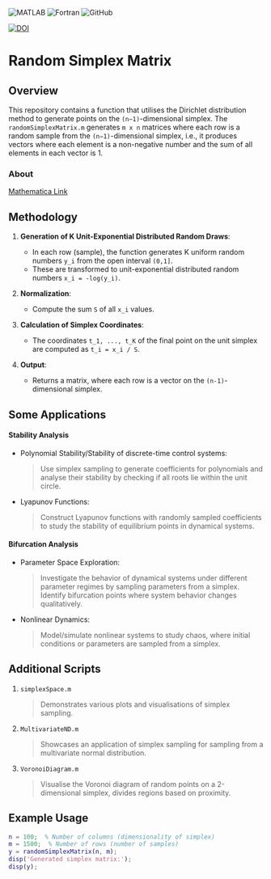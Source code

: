![MATLAB](https://img.shields.io/badge/MATLAB-%23D00000.svg?style=plastic&logo=mathworks&logoColor=white)   ![Fortran](https://img.shields.io/badge/Fortran-%23734F96.svg?style=plastic&logo=fortran&logoColor=white) ![GitHub](https://img.shields.io/github/license/Ramy-Badr-Ahmed/random-simplex?style=plastic)

[![DOI](https://zenodo.org/badge/DOI/10.5281/zenodo.12808899.svg)](https://doi.org/10.5281/zenodo.12808899)


# Random Simplex Matrix

## Overview

This repository contains a function that utilises the Dirichlet distribution method to generate points on the `(n−1)`-dimensional simplex. The `randomSimplexMatrix.m` generates `m x n` matrices where each row is a random sample from the `(n−1)`-dimensional simplex, i.e., it produces vectors where each element is a non-negative number and the sum of all elements in each vector is 1.

### About

[Mathematica Link](https://reference.wolfram.com/language/ref/Simplex.html)

## Methodology

1. **Generation of K Unit-Exponential Distributed Random Draws**:
    - In each row (sample), the function generates K uniform random numbers `y_i` from the open interval `(0,1]`.
    - These are transformed to unit-exponential distributed random numbers `x_i = -log(y_i)`.

2. **Normalization**:
    - Compute the sum `S` of all `x_i` values.

3. **Calculation of Simplex Coordinates**:
    - The coordinates `t_1, ..., t_K` of the final point on the unit simplex are computed as `t_i = x_i / S`.

4. **Output**:
    - Returns a matrix, where each row is a vector on the `(n-1)`-dimensional simplex.


## Some Applications

#### Stability Analysis

- Polynomial Stability/Stability of discrete-time control systems: 

    > Use simplex sampling to generate coefficients for polynomials and analyse their stability by checking if all roots lie within the unit circle.

- Lyapunov Functions: 

    > Construct Lyapunov functions with randomly sampled coefficients to study the stability of equilibrium points in dynamical systems.

#### Bifurcation Analysis

- Parameter Space Exploration:

    > Investigate the behavior of dynamical systems under different parameter regimes by sampling parameters from a simplex. Identify bifurcation points where system behavior changes qualitatively.

- Nonlinear Dynamics: 

    > Model/simulate nonlinear systems to study chaos, where initial conditions or parameters are sampled from a simplex.

## Additional Scripts

1. `simplexSpace.m`

   > Demonstrates various plots and visualisations of simplex sampling.

2. `MultivariateND.m`

   > Showcases an application of simplex sampling for sampling from a multivariate normal distribution.

3. `VoronoiDiagram.m`

   > Visualise the Voronoi diagram of random points on a 2-dimensional simplex, divides regions based on proximity.


## Example Usage

```matlab
n = 100;  % Number of columns (dimensionality of simplex)
m = 1500;  % Number of rows (number of samples)
y = randomSimplexMatrix(n, m);
disp('Generated simplex matrix:');
disp(y);
```
